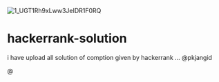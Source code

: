 ![1_UGT1Rh9xLww3JeIDR1F0RQ](https://user-images.githubusercontent.com/75982077/137628475-ba4688a7-d9ae-480b-ac3e-79faa679b2b7.png)


# hackerrank-solution

i have upload all 
solution of comption given by hackerrank
...
@pkjangid 

@
